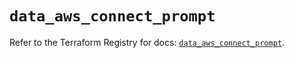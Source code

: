 # `data_aws_connect_prompt`

Refer to the Terraform Registry for docs: [`data_aws_connect_prompt`](https://registry.terraform.io/providers/hashicorp/aws/6.6.0/docs/data-sources/connect_prompt).
